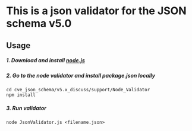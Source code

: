 # This is a json validator for the JSON schema v5.0

## Usage

##### 1. Download and install [node.js](https://nodejs.org/en/download/)

##### 2. Go to the node validator and install package.json locally

    cd cve_json_schema/v5.x_discuss/support/Node_Validator
    npm install

##### 3. Run validator

    node JsonValidator.js <filename.json>
